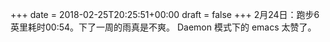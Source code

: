 +++
date = 2018-02-25T20:25:51+00:00
draft = false
+++
2月24日：跑步6英里耗时00:54。下了一周的雨真是不爽。 Daemon 模式下的 emacs 太赞了。